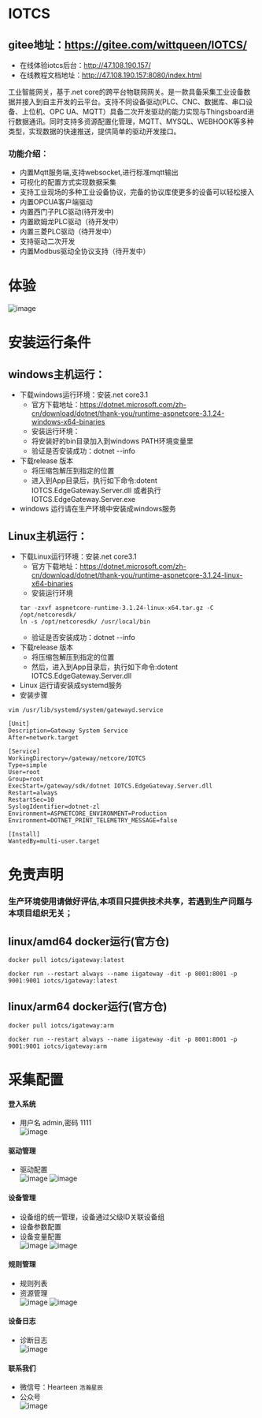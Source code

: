 # IOTCS
## gitee地址：https://gitee.com/wittqueen/IOTCS/
* 在线体验iotcs后台：http://47.108.190.157/ 
* 在线教程文档地址：http://47.108.190.157:8080/index.html

工业智能网关，基于.net core的跨平台物联网网关。是一款具备采集工业设备数据并接入到自主开发的云平台。支持不同设备驱动(PLC、CNC、数据库、串口设备、上位机、OPC UA、MQTT）具备二次开发驱动的能力实现与Thingsboard进行数据通讯。同时支持多资源配置化管理，MQTT、MYSQL、WEBHOOK等多种类型，实现数据的快速推送，提供简单的驱动开发接口。  
### 功能介绍：
* 内置Mqtt服务端,支持websocket,进行标准mqtt输出
* 可视化的配置方式实现数据采集
* 支持工业现场的多种工业设备协议，完备的协议库使更多的设备可以轻松接入
* 内置OPCUA客户端驱动
* 内置西门子PLC驱动(待开发中)
* 内置欧姆龙PLC驱动（待开发中）
* 内置三菱PLC驱动（待开发中）
* 支持驱动二次开发
* 内置Modbus驱动全协议支持（待开发中）  


# 体验
![image](images/1648891279.jpg)
# 安装运行条件
## windows主机运行：
* 下载windows运行环境：安装.net core3.1   
  *   官方下载地址：https://dotnet.microsoft.com/zh-cn/download/dotnet/thank-you/runtime-aspnetcore-3.1.24-windows-x64-binaries   
  *   安装运行环境：
  *   将安装好的bin目录加入到windows PATH环境变量里
  *   验证是否安装成功：dotnet --info  
* 下载release 版本   
  *   将压缩包解压到指定的位置
  *   进入到App目录后，执行如下命令:dotent IOTCS.EdgeGateway.Server.dll 或者执行 IOTCS.EdgeGateway.Server.exe 
* windows 运行请在生产环境中安装成windows服务
## Linux主机运行：
* 下载Linux运行环境：安装.net core3.1   
  *   官方下载地址：https://dotnet.microsoft.com/zh-cn/download/dotnet/thank-you/runtime-aspnetcore-3.1.24-linux-x64-binaries
  *   安装运行环境
  ```
  tar -zxvf aspnetcore-runtime-3.1.24-linux-x64.tar.gz -C /opt/netcoresdk/
  ln -s /opt/netcoresdk/ /usr/local/bin
  ```
  *   验证是否安装成功：dotnet --info
* 下载release 版本  
  *   将压缩包解压到指定的位置
  *   然后，进入到App目录后，执行如下命令:dotent IOTCS.EdgeGateway.Server.dll  
* Linux 运行请安装成systemd服务   
* 安装步骤   
```
vim /usr/lib/systemd/system/gatewayd.service  

[Unit]   
Description=Gateway System Service   
After=network.target   

[Service]   
WorkingDirectory=/gateway/netcore/IOTCS   
Type=simple   
User=root   
Group=root   
ExecStart=/gateway/sdk/dotnet IOTCS.EdgeGateway.Server.dll   
Restart=always   
RestartSec=10   
SyslogIdentifier=dotnet-zl   
Environment=ASPNETCORE_ENVIRONMENT=Production   
Environment=DOTNET_PRINT_TELEMETRY_MESSAGE=false   

[Install]   
WantedBy=multi-user.target   
```
# 免责声明
### 生产环境使用请做好评估,本项目只提供技术共享，若遇到生产问题与本项目组织无关；
## linux/amd64 docker运行(官方仓)
```
docker pull iotcs/igateway:latest

docker run --restart always --name iigateway -dit -p 8001:8001 -p 9001:9001 iotcs/igateway:latest
```
## linux/arm64 docker运行(官方仓)
```
docker pull iotcs/igateway:arm

docker run --restart always --name iigateway -dit -p 8001:8001 -p 9001:9001 iotcs/igateway:arm
```
# 采集配置
#### 登入系统
* 用户名 admin,密码 1111  
![image](images/1648884682.jpg)
#### 驱动管理
* 驱动配置  
![image](images/1648891338.jpg)
![image](images/1648891309.jpg)
#### 设备管理
* 设备组的统一管理，设备通过父级ID关联设备组
* 设备参数配置  
* 设备变量配置  
![image](images/device.jpg)
![image](images/datalocation.jpg)
#### 规则管理
* 规则列表
* 资源管理  
![image](images/1648891377.jpg)
![image](images/1648891419.jpg)
#### 设备日志
* 诊断日志   
![image](images/diagnostics.png)
#### 联系我们
* 微信号：Hearteen ``浩瀚星辰`` 
* 公众号   
![image](images/二维码.jpg)
